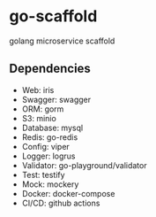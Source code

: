# go-scaffold
golang microservice scaffold


## Dependencies
- Web: iris
- Swagger: swagger
- ORM: gorm
- S3: minio
- Database: mysql
- Redis: go-redis
- Config: viper
- Logger: logrus
- Validator: go-playground/validator
- Test: testify
- Mock: mockery
- Docker: docker-compose
- CI/CD: github actions

